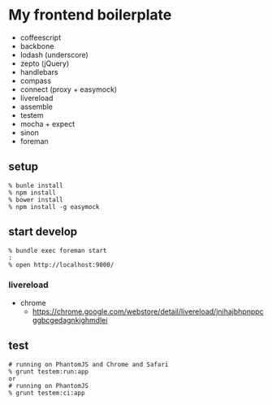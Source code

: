 # My frontend boilerplate

* coffeescript
* backbone
* lodash (underscore)
* zepto (jQuery)
* handlebars
* compass
* connect (proxy + easymock)
* livereload
* assemble
* testem
* mocha + expect
* sinon
* foreman

## setup

```
% bunle install
% npm install
% bower install
% npm install -g easymock
```

## start develop

```
% bundle exec foreman start
:
% open http://localhost:9000/
```

### livereload

* chrome
  * https://chrome.google.com/webstore/detail/livereload/jnihajbhpnppcggbcgedagnkighmdlei

## test

```
# running on PhantomJS and Chrome and Safari
% grunt testem:run:app
or
# running on PhantomJS
% grunt testem:ci:app
```
